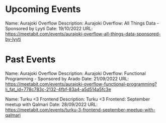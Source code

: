 # Upcoming Events

Name: Aurajoki Overflow
Description: Aurajoki Overflow: All Things Data - Sponsored by Lyyti
Date: 19/10/2022
URL: https://meetabit.com/events/aurajoki-overflow-all-things-data-sponsored-by-lyyti


# Past Events

Name: Aurajoki Overflow
Description: Aurajoki Overflow: Functional Programming - Sponsored by Arado
Date: 21/09/2022
URL: https://meetabit.com/events/aurajoki-overflow-functional-programming?li_fat_id=778c783c-2132-4fbf-83a4-a5d514a5fc3e

Name: Turku <3 Frontend
Description: Turku <3 Frontend: September meetup with Qalmari
Date: 28/09/2022
URL: https://meetabit.com/events/turku-3-frontend-september-meetup-with-qalmari

